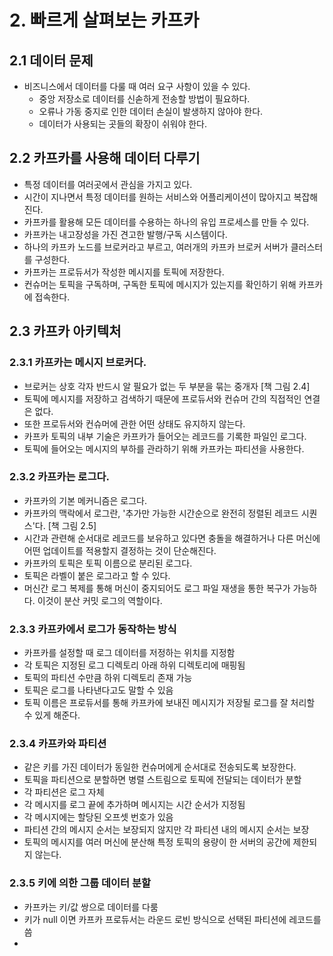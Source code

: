 # 2. 빠르게 살펴보는 카프카

## 2.1 데이터 문제

* 비즈니스에서 데이터를 다룰 때 여러 요구 사항이 있을 수 있다.
  * 중앙 저장소로 데이터를 신솓하게 전송할 방법이 필요하다.
  * 오류나 가동 중지로 인한 데이터 손실이 발생하지 않아야 한다.
  * 데이터가 사용되는 곳들의 확장이 쉬워야 한다.
  
## 2.2 카프카를 사용해 데이터 다루기
* 특정 데이터를 여러곳에서 관심을 가지고 있다.
* 시간이 지나면서 특정 데이터를 원하는 서비스와 어플리케이션이 많아지고 복잡해진다. 
* 카프카를 활용해 모든 데이터를 수용하는 하나의 유입 프로세스를 만들 수 있다.
* 카프카는 내고장성을 가진 견고한 발행/구독 시스템이다.
* 하나의 카프카 노드를 브로커라고 부르고, 여러개의 카프카 브로커 서버가 클러스터를 구성한다.
* 카프카는 프로듀서가 작성한 메시지를 토픽에 저장한다.
* 컨슈머는 토픽을 구독하며, 구독한 토픽에 메시지가 있는지를 확인하기 위해 카프카에 접속한다.

## 2.3 카프카 아키텍처

### 2.3.1 카프카는 메시지 브로커다.
* 브로커는 상호 각자 반드시 알 필요가 없는 두 부분을 묶는 중개자 [책 그림 2.4]
* 토픽에 메시지를 저장하고 검색하기 때문에 프로듀서와 컨슈머 간의 직접적인 연결은 없다.
* 또한 프로듀서와 컨슈머에 관한 어떤 상태도 유지하지 않는다.
* 카프카 토픽의 내부 기술은 카프카가 들어오는 레코드를 기록한 파일인 로그다.
* 토픽에 들어오는 메시지의 부하를 관라하기 위해 카프카는 파티션을 사용한다.

### 2.3.2 카프카는 로그다.
* 카프카의 기본 메커니즘은 로그다.
* 카프카의 맥락에서 로그란, '추가만 가능한 시간순으로 완전히 정렬된 레코드 시퀀스'다. [책 그림 2.5]
* 시간과 관련해 순서대로 레코드를 보유하고 있다면 충돌을 해결하거나 다른 머신에 어떤 업데이트를 적용할지 결정하는 것이 단순해진다.
* 카프카의 토픽은 토픽 이름으로 분리된 로그다.
* 토픽은 라벨이 붙은 로그라고 할 수 있다.
* 머신간 로그 복제를 통해 머신이 중지되어도 로그 파일 재생을 통한 복구가 가능하다. 이것이 분산 커밋 로그의 역할이다.

### 2.3.3 카프카에서 로그가 동작하는 방식
* 카프카를 설정할 때 로그 데이터를 저정하는 위치를 지정함
* 각 토픽은 지정된 로그 디렉토리 아래 하위 디렉토리에 매핑됨
* 토픽의 파티션 수만큼 하위 디렉토리 존재 가능
* 토픽은 로그를 나타낸다고도 말할 수 있음
* 토픽 이름은 프로듀서를 통해 카프카에 보내진 메시지가 저장될 로그를 잘 처리할 수 있게 해준다.

### 2.3.4 카프카와 파티션
* 같은 키를 가진 데이터가 동일한 컨슈머에게 순서대로 전송되도록 보장한다.
* 토픽을 파티션으로 분할하면 병렬 스트림으로 토픽에 전달되는 데이터가 분할
* 각 파티션은 로그 자체
* 각 메시지를 로그 끝에 추가하며 메시지는 시간 순서가 지정됨
* 각 메시지에는 할당된 오프셋 번호가 있음
* 파티션 간의 메시지 순서는 보장되지 않지만 각 파티션 내의 메시지 순서는 보장
* 토픽의 메시지를 여러 머신에 분산해 특정 토픽의 용량이 한 서버의 공간에 제한되지 않는다.

### 2.3.5 키에 의한 그룹 데이터 분할
* 카프카는 키/값 쌍으로 데이터를 다룸
* 키가 null 이면 카프카 프로듀서는 라운드 로빈 방식으로 선택된 파티션에 레코드를 씀
* 